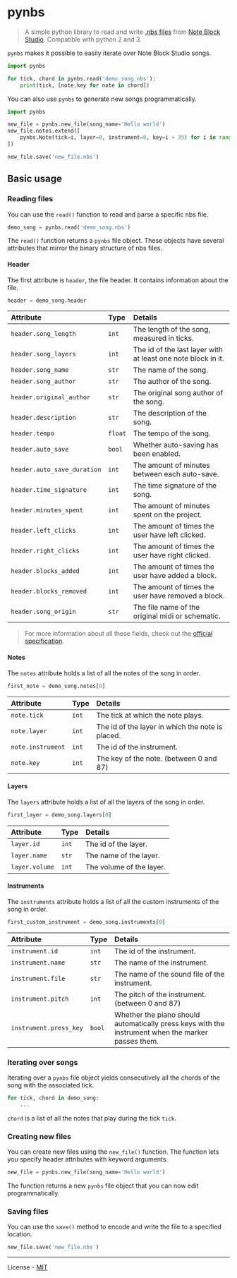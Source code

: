# pynbs

> A simple python library to read and write [.nbs files](http://www.stuffbydavid.com/mcnbs/format)
from [Note Block Studio](http://www.stuffbydavid.com/mcnbs). Compatible with
python 2 and 3.

`pynbs` makes it possible to easily iterate over Note Block Studio songs.

```python
import pynbs

for tick, chord in pynbs.read('demo_song.nbs'):
    print(tick, [note.key for note in chord])
```

You can also use `pynbs` to generate new songs programmatically.

```python
import pynbs

new_file = pynbs.new_file(song_name='Hello world')
new_file.notes.extend([
    pynbs.Note(tick=i, layer=0, instrument=0, key=i + 35) for i in range(10)
])

new_file.save('new_file.nbs')
```

## Basic usage

### Reading files

You can use the `read()` function to read and parse a specific nbs file.

```python
demo_song = pynbs.read('demo_song.nbs')
```

The `read()` function returns a `pynbs` file object. These objects have several
attributes that mirror the binary structure of nbs files.

#### Header

The first attribute is `header`, the file header. It contains information about
the file.

```python
header = demo_song.header
```

Attribute                   | Type    | Details
:---------------------------|:--------|:------------------------------------------------
`header.song_length`        | `int`   | The length of the song, measured in ticks.
`header.song_layers`        | `int`   | The id of the last layer with at least one note block in it.
`header.song_name`          | `str`   | The name of the song.
`header.song_author`        | `str`   | The author of the song.
`header.original_author`    | `str`   | The original song author of the song.
`header.description`        | `str`   | The description of the song.
`header.tempo`              | `float` | The tempo of the song.
`header.auto_save`          | `bool`  | Whether auto-saving has been enabled.
`header.auto_save_duration` | `int`   | The amount of minutes between each auto-save.
`header.time_signature`     | `int`   | The time signature of the song.
`header.minutes_spent`      | `int`   | The amount of minutes spent on the project.
`header.left_clicks`        | `int`   | The amount of times the user have left clicked.
`header.right_clicks`       | `int`   | The amount of times the user have right clicked.
`header.blocks_added`       | `int`   | The amount of times the user have added a block.
`header.blocks_removed`     | `int`   | The amount of times the user have removed a block.
`header.song_origin`        | `str`   | The file name of the original midi or schematic.

> For more information about all these fields, check out the [official specification](http://www.stuffbydavid.com/mcnbs/format).

#### Notes

The `notes` attribute holds a list of all the notes of the song in order.

```python
first_note = demo_song.notes[0]
```

Attribute         | Type  | Details
:---------------- |:------|:------------------------------------------------
`note.tick`       | `int` | The tick at which the note plays.
`note.layer`      | `int` | The id of the layer in which the note is placed.
`note.instrument` | `int` | The id of the instrument.
`note.key`        | `int` | The key of the note. (between 0 and 87)

#### Layers

The `layers` attribute holds a list of all the layers of the song in order.

```python
first_layer = demo_song.layers[0]
```

Attribute         | Type  | Details
:-----------------|:------|:------------------------
`layer.id`        | `int` | The id of the layer.
`layer.name`      | `str` | The name of the layer.
`layer.volume`    | `int` | The volume of the layer.

#### Instruments

The `instruments` attribute holds a list of all the custom instruments of the
song in order.

```python
first_custom_instrument = demo_song.instruments[0]
```

Attribute              | Type   | Details
:----------------------|:-------|:----------------------------------------------------------
`instrument.id`        | `int`  | The id of the instrument.
`instrument.name`      | `str`  | The name of the instrument.
`instrument.file`      | `str`  | The name of the sound file of the instrument.
`instrument.pitch`     | `int`  | The pitch of the instrument. (between 0 and 87)
`instrument.press_key` | `bool` | Whether the piano should automatically press keys with the instrument when the marker passes them.

### Iterating over songs

Iterating over a `pynbs` file object yields consecutively all the chords of the song with
the associated tick.

```python
for tick, chord in demo_song:
    ...
```

`chord` is a list of all the notes that play during the tick `tick`.

### Creating new files

You can create new files using the `new_file()` function. The function lets
you specify header attributes with keyword arguments.

```python
new_file = pynbs.new_file(song_name='Hello world')
```

The function returns a new `pynbs` file object that you can now edit
programmatically.

### Saving files

You can use the `save()` method to  encode and write the file to a specified
location.

```python
new_file.save('new_file.nbs')
```

---

License - [MIT](https://github.com/vberlier/pynbs/blob/master/LICENSE)
